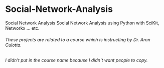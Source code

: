 # Social-Network-Analysis
Social Network Analysis Social Network Analysis using Python with SciKit, Networkx ... etc.

###### These projects are related to a course which is instructing by Dr. Aron Culotta.
###### I didn't put in the course name because I didn't want people to copy.
